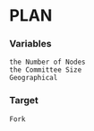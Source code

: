 # PLAN
### Variables
    the Number of Nodes
    the Committee Size
    Geographical
### Target
    Fork
